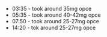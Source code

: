 * 03:35 - took around 35mg opce
* 05:35 - took around 40-42mg opce
* 07:50 - took around 25-27mg opce 
* 14:20 - tok around 25-27mg opce